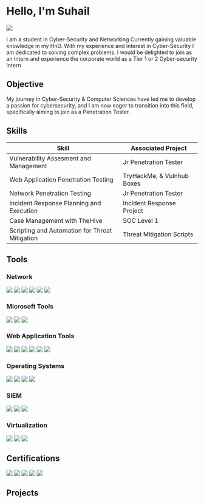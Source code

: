 # Hello, I'm Suhail
<a href="https://linkedin.com/in/suhail-sabry-12435a223/"><img src="https://img.shields.io/badge/-LinkedIn-0072b1?&style=for-the-badge&logo=linkedin&logoColor=white" /></a>

I am a student in Cyber-Security and Networking Currently gaining valuable knowledge in my HnD. With my experience and interest in Cyber-Security I am dedicated to solving complex problems. I would be delighted to join as an Intern and experience the corporate world as a Tier 1 or 2 Cyber-security Intern

## Objective

My journey in Cyber-Security & Computer Sciences have led me to develop a passion for cybersecurity, and I am now eager to transition into this field, specifically aiming to join as a Penetration Tester.

## Skills

| Skill                                         | Associated Project         |
|-----------------------------------------------|----------------------------|
| Vulnerability Assesment and Management         | Jr Penetration Tester 
| Web Application Penetration Testing           | TryHackMe, & Vulnhub Boxes
| Network Penetration Testing                   | Jr Penetration Tester
| Incident Response Planning and Execution      | Incident Response Project
| Case Management with TheHive                  | SOC Level 1
| Scripting and Automation for Threat Mitigation | Threat Mitigation Scripts

## Tools

### Network
<div>
    <a href="https://www.wireshark.org/" target="_blank"><img src="https://img.shields.io/badge/-Wireshark-1679A7?&style=for-the-badge&logo=Wireshark&logoColor=white" /></a>
    <a href="https://www.metasploit.com/" target="_blank"><img src="https://img.shields.io/badge/-Metasploit-157EC3?&style=for-the-badge&logo=metasploit&logoColor=white" /></a>
    <a href="https://www.openssl.org/" target="_blank"><img src="https://img.shields.io/badge/-OpenSSL-721817?&style=for-the-badge&logo=openssl&logoColor=white" /></a>
    <a href="https://www.tcpdump.org/" target="_blank"><img src="https://img.shields.io/badge/-Tcpdump-1E1E1E?&style=for-the-badge&logo=tcpdump&logoColor=white" /></a>
    <a href="https://nmap.org/" target="_blank"><img src="https://img.shields.io/badge/-Nmap-4682B4?&style=for-the-badge&logo=nmap&logoColor=white" /></a>
    <a href="https://www.openvas.org/" target="_blank"><img src="https://img.shields.io/badge/-OpenVAS-42A62A?&style=for-the-badge&logo=openvas&logoColor=white" /></a>
    
</div>

### Microsoft Tools
<div>
    <a href="https://www.microsoft.com/en-us/microsoft-365/windows/enterprise-security" target="_blank"><img src="https://img.shields.io/badge/-Microsoft_Defender_for_Endpoint-00A4EF?&style=for-the-badge&logo=Microsoft&logoColor=white" /></a>
    <a href="https://www.microsoft.com/en-us/cloud-platform/windows-server" target="_blank"><img src="https://img.shields.io/badge/-Windows_Server-0078D6?style=for-the-badge&logo=Windows&logoColor=white" /></a>
    <a href="https://www.microsoft.com/en-us/cloud-platform/hyper-v" target="_blank"><img src="https://img.shields.io/badge/-Hyper--V-0078D7?style=for-the-badge&logo=Hyper-V&logoColor=white" /></a>
</div>

### Web Application Tools
<div>
 <a href="https://portswigger.net/burp" target="_blank"><img src="https://img.shields.io/badge/-Burp%20Suite-FF5722?&style=for-the-badge&logo=burp-suite&logoColor=white" /></a>
    <a href="https://www.zaproxy.org/" target="_blank"><img src="https://img.shields.io/badge/-OWASP%20ZAP-000000?&style=for-the-badge&logo=owasp&logoColor=white" /></a>
    <a href="https://github.com/sqlmapproject/sqlmap" target="_blank"><img src="https://img.shields.io/badge/-SQLMap-1C1C1C?&style=for-the-badge&logo=sqlmap&logoColor=white" /></a>
    <a href="https://www.metasploit.com/" target="_blank"><img src="https://img.shields.io/badge/-Metasploit-157EC3?&style=for-the-badge&logo=metasploit&logoColor=white" /></a>
    <a href="https://nmap.org/" target="_blank"><img src="https://img.shields.io/badge/-Nmap-4682B4?&style=for-the-badge&logo=nmap&logoColor=white" /></a>
    <a href="https://www.openssl.org/" target="_blank"><img src="https://img.shields.io/badge/-OpenSSL-721817?&style=for-the-badge&logo=openssl&logoColor=white" /></a>

</div>

### Operating Systems
<div>
   <a href="https://www.kali.org/" target="_blank"><img src="https://img.shields.io/badge/-Kali_Linux-557C94?style=for-the-badge&logo=KaliLinux&logoColor=white" /></a>
    <a href="https://ubuntu.com/" target="_blank"><img src="https://img.shields.io/badge/-Ubuntu-E95420?style=for-the-badge&logo=Ubuntu&logoColor=white" /></a>
    <a href="https://www.centos.org/" target="_blank"><img src="https://img.shields.io/badge/-CentOS-262577?style=for-the-badge&logo=CentOS&logoColor=white" /></a>
    <a href="https://www.microsoft.com/en-us/windows" target="_blank"><img src="https://img.shields.io/badge/-Windows-0078D6?style=for-the-badge&logo=Windows&logoColor=white" /></a>

</div>

### SIEM
<div>
   <a href="https://azure.microsoft.com/en-us/services/azure-sentinel/" target="_blank"><img src="https://img.shields.io/badge/-Microsoft_Sentinel-0078D4?&style=for-the-badge&logo=Microsoft&logoColor=white" /></a>
    <a href="https://www.splunk.com/" target="_blank"><img src="https://img.shields.io/badge/-Splunk-000000?&style=for-the-badge&logo=Splunk&logoColor=white" /></a>
    <a href="https://www.elastic.co/" target="_blank"><img src="https://img.shields.io/badge/-Elastic-005571?&style=for-the-badge&logo=Elastic&logoColor=white" /></a>
</div>

### Virtualization
<div>
  <a href="https://www.virtualbox.org/" target="_blank"><img src="https://img.shields.io/badge/-VirtualBox-183A61?style=for-the-badge&logo=VirtualBox&logoColor=white" /></a>
    <a href="https://www.vmware.com/" target="_blank"><img src="https://img.shields.io/badge/-VMware-607078?style=for-the-badge&logo=VMware&logoColor=white" /></a>
    <a href="https://www.microsoft.com/en-us/cloud-platform/hyper-v" target="_blank"><img src="https://img.shields.io/badge/-Hyper--V-0078D4?&style=for-the-badge&logo=microsoft&logoColor=white" /></a>
</div>

## Certifications
<div>
<img src="https://img.shields.io/badge/-Security%2B-FF0000?&style=for-the-badge&logo=CompTIA&logoColor=white" />
<img src="https://img.shields.io/badge/-Network%2B-007ACC?&style=for-the-badge&logo=CompTIA&logoColor=white" />
<img src="https://img.shields.io/badge/-A%2B-4D4D4D?&style=for-the-badge&logo=CompTIA&logoColor=white" />
<img src="https://img.shields.io/badge/-CCNA-1BA0D7?style=for-the-badge&logo=Cisco&logoColor=white" />
<img src="https://img.shields.io/badge/-MCSA-00A4EF?style=for-the-badge&logo=Microsoft&logoColor=white" />

</div>

## Projects

